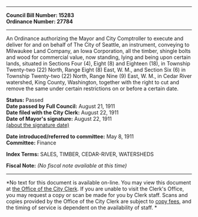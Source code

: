 * * * * *  
  
**Council Bill Number: [](#h0)[](#h2)15283**   
**Ordinance Number: 27784**  
  
* * * * *  
  
An Ordinance authorizing the Mayor and City Comptroller to execute and deliver for and on behalf of The City of Seattle, an instrument, conveying to Milwaukee Land Company, an Iowa Corporation, all the timber, shingle bolts and wood for commercial value, now standing, lying and being upon certain lands, situated in Sections Four (4), Eight (8) and Eighteen (18), in Township Twenty-two (22) North, Range Eight (8) East, W. M., and Section Six (6) in Township Twenty-two (22) North, Range Nine (9) East, W. M., in Cedar River watershed, King County, Washington, together with the right to cut and remove the same under certain restrictions on or before a certain date.  
  
**Status:** Passed   
**Date passed by Full Council:** August 21, 1911   
**Date filed with the City Clerk:** August 22, 1911   
**Date of Mayor's signature:** August 22, 1911   
[(about the signature date)](/~public/approvaldate.htm)   
  
  
**Date introduced/referred to committee:** May 8, 1911   
**Committee:** Finance   
  
**Index Terms:** SALES, TIMBER, CEDAR-RIVER, WATERSHEDS  
  
**Fiscal Note:** *(No fiscal note available at this time)*  
  
* * * * *  
  
*No text for this document is available on-line. You may view this document at [the Office of the City Clerk](http://www.seattle.gov/leg/clerk/contactUs.htm). If you are unable to visit the Clerk's Office, you may request a copy or scan be made for you by Clerk staff. Scans and copies provided by the Office of the City Clerk are subject to [copy fees](http://clerk.seattle.gov/~public/clerkfees.htm), and the timing of service is dependent on the availability of staff. *  
  
  
